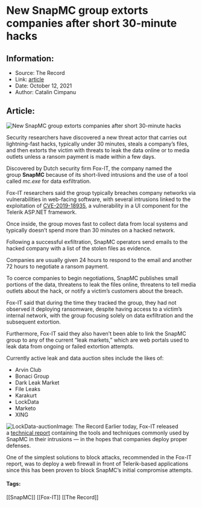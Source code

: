 # New SnapMC group extorts companies after short 30-minute hacks
### 

## Information:
+ Source: The Record
+ Link: [article](https://therecord.media/new-snapmc-group-extorts-companies-after-short-30-minute-hacks/)
+ Date: October 12, 2021
+ Author: Catalin Cimpanu


## Article:
![New SnapMC group extorts companies after short 30-minute hacks](https://therecord.media/wp-content/uploads/2021/10/hoodie-hacker.jpg)

Security researchers have discovered a new threat actor that carries out lightning-fast hacks, typically under 30 minutes, steals a company’s files, and then extorts the victim with threats to leak the data online or to media outlets unless a ransom payment is made within a few days.


Discovered by Dutch security firm Fox-IT, the company named the group **SnapMC** because of its short-lived intrusions and the use of a tool called *mc.exe* for data exfiltration.


Fox-IT researchers said the group typically breaches company networks via vulnerabilities in web-facing software, with several intrusions linked to the exploitation of [CVE-2019-18935](https://nvd.nist.gov/vuln/detail/CVE-2019-18935), a vulnerability in a UI component for the Telerik ASP.NET framework.


Once inside, the group moves fast to collect data from local systems and typically doesn’t spend more than 30 minutes on a hacked network.


Following a successful exfiltration, SnapMC operators send emails to the hacked company with a list of the stolen files as evidence.


Companies are usually given 24 hours to respond to the email and another 72 hours to negotiate a ransom payment.


To coerce companies to begin negotiations, SnapMC publishes small portions of the data, threatens to leak the files online, threatens to tell media outlets about the hack, or notify a victim’s customers about the breach.


Fox-IT said that during the time they tracked the group, they had not observed it deploying ransomware, despite having access to a victim’s internal network, with the group focusing solely on data exfiltration and the subsequent extortion.


Furthermore, Fox-IT said they also haven’t been able to link the SnapMC group to any of the current “leak markets,” which are web portals used to leak data from ongoing or failed extortion attempts.


Currently active leak and data auction sites include the likes of:


* Arvin Club
* Bonaci Group
* Dark Leak Market
* File Leaks
* Karakurt
* LockData
* Marketo
* XING


![LockData-auction](https://www-therecord.recfut.com/wp-content/uploads/2021/10/LockData-auction-1024x669.png)Image: The Record
Earlier today, Fox-IT released a [technical report](https://blog.fox-it.com/2021/10/11/snapmc-skips-ransomware-steals-data/) containing the tools and techniques commonly used by SnapMC in their intrusions — in the hopes that companies deploy proper defenses.


One of the simplest solutions to block attacks, recommended in the Fox-IT report, was to deploy a web firewall in front of Telerik-based applications since this has been proven to block SnapMC’s initial compromise attempts.





#### Tags:
[[SnapMC]] [[Fox-IT]] [[The Record]]
